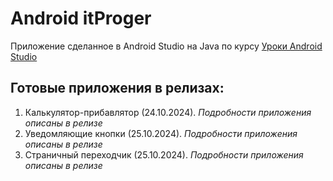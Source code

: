 # Android itProger

Приложение сделанное в Android Studio на Java по курсу [Уроки Android Studio](https://itproger.com/course/java-android)

## Готовые приложения в релизах:
1. Калькулятор-прибавлятор (24.10.2024). *Подробности приложения описаны в релизе*
2. Уведомляющие кнопки (25.10.2024). *Подробности приложения описаны в релизе*
3. Страничный переходчик (25.10.2024). *Подробности приложения описаны в релизе*

